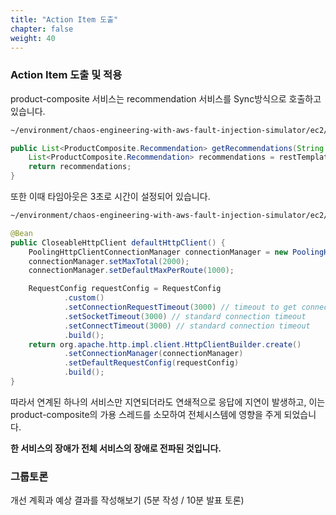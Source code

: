 ```yaml
---
title: "Action Item 도출"
chapter: false
weight: 40
---
```


### Action Item 도출 및 적용

product-composite 서비스는 recommendation 서비스를 Sync방식으로 호출하고 있습니다.

```bash
~/environment/chaos-engineering-with-aws-fault-injection-simulator/ec2/product-composite/src/main/java/com/skipio/demo/chaos/fis/composite/product/RecommendationService.java 
```

```java
public List<ProductComposite.Recommendation> getRecommendations(String productId){
    List<ProductComposite.Recommendation> recommendations = restTemplate.exchange("http://recommendation/products/"+productId+"/recommendations", HttpMethod.GET, null, new ParameterizedTypeReference<List<ProductComposite.Recommendation>>() {}).getBody();
    return recommendations;
}
```

또한 이때 타임아웃은 3초로 시간이 설정되어 있습니다.

```bash
~/environment/chaos-engineering-with-aws-fault-injection-simulator/ec2/product-composite/src/main/java/com/skipio/demo/chaos/fis/composite/product/AppConfig.java
```

```java
@Bean
public CloseableHttpClient defaultHttpClient() {
    PoolingHttpClientConnectionManager connectionManager = new PoolingHttpClientConnectionManager();
    connectionManager.setMaxTotal(2000);
    connectionManager.setDefaultMaxPerRoute(1000);

    RequestConfig requestConfig = RequestConfig
            .custom()
            .setConnectionRequestTimeout(3000) // timeout to get connection from pool
            .setSocketTimeout(3000) // standard connection timeout
            .setConnectTimeout(3000) // standard connection timeout
            .build();
    return org.apache.http.impl.client.HttpClientBuilder.create()
            .setConnectionManager(connectionManager)
            .setDefaultRequestConfig(requestConfig)
            .build();
}
```

따라서 연계된 하나의 서비스만 지연되더라도 연쇄적으로 응답에 지연이 발생하고, 이는 product-composite의 가용 스레드를 소모하여 전체시스템에 영향을 주게 되었습니다. 

**한 서비스의 장애가 전체 서비스의 장애로 전파된 것입니다.**

### 그룹토론

개선 계획과 예상 결과를 작성해보기 (5분 작성 / 10분 발표 토론)